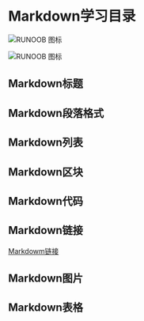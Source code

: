 # Markdown学习目录
![RUNOOB 图标](http://static.runoob.com/images/runoob-logo.png)

![RUNOOB 图标](http://static.runoob.com/images/runoob-logo.png "RUNOOB")
## Markdown标题
## Markdown段落格式
## Markdown列表
## Markdown区块
## Markdown代码
## Markdown链接
[Markdowm链接](https://github.com/AmingLMH/AmingLMH.github.io/blob/main/index.html)
## Markdown图片
## Markdown表格
